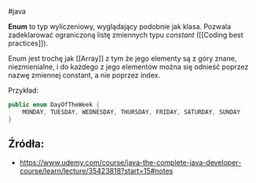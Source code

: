 #java 

**Enum**  to typ wyliczeniowy, wyglądający podobnie jak klasa. Pozwala zadeklarować ograniczoną listę zmiennych typu *constant* ([[Coding best practices]]). 

Enum jest trochę jak [[Array]] z tym że jego elementy są z góry znane, niezmienialne, i do każdego z jego elementów można się odnieść poprzez nazwę zmiennej constant,  a nie poprzez index.

Przykład:
```java
public enum DayOfTheWeek {
	MONDAY, TUESDAY, WEDNESDAY, THURSDAY, FRIDAY, SATURDAY, SUNDAY
}
```

## Źródła:
- https://www.udemy.com/course/java-the-complete-java-developer-course/learn/lecture/35423818?start=15#notes
